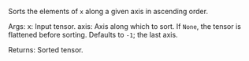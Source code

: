 Sorts the elements of `x` along a given axis in ascending order.

Args:
    x: Input tensor.
    axis: Axis along which to sort. If `None`, the tensor is flattened
        before sorting. Defaults to `-1`; the last axis.

Returns:
    Sorted tensor.
